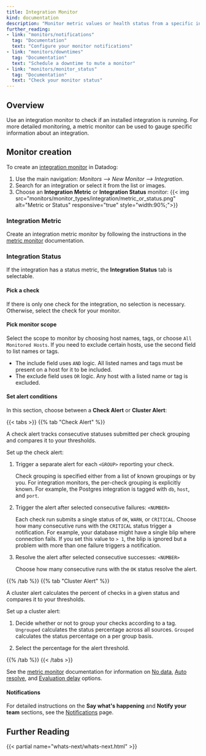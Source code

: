 ```yaml
---
title: Integration Monitor
kind: documentation
description: "Monitor metric values or health status from a specific integration"
further_reading:
- link: "monitors/notifications"
  tag: "Documentation"
  text: "Configure your monitor notifications"
- link: "monitors/downtimes"
  tag: "Documentation"
  text: "Schedule a downtime to mute a monitor"
- link: "monitors/monitor_status"
  tag: "Documentation"
  text: "Check your monitor status"
---
```


## Overview

Use an integration monitor to check if an installed integration is running. For more detailed monitoring, a metric monitor can be used to gauge specific information about an integration.

## Monitor creation

To create an [integration monitor][1] in Datadog:

1. Use the main navigation: *Monitors --> New Monitor --> Integration*.
2. Search for an integration or select it from the list or images.
3. Choose an **Integration Metric** or **Integration Status** monitor:
    {{< img src="monitors/monitor_types/integration/metric_or_status.png" alt="Metric or Status" responsive="true" style="width:90%;">}}

### Integration Metric

Create an integration metric monitor by following the instructions in the [metric monitor][2] documentation.

### Integration Status

If the integration has a status metric, the **Integration Status** tab is selectable.

#### Pick a check

If there is only one check for the integration, no selection is necessary. Otherwise, select the check for your monitor.

#### Pick monitor scope

Select the scope to monitor by choosing host names, tags, or choose `All Monitored Hosts`. If you need to exclude certain hosts, use the second field to list names or tags.

* The include field uses `AND` logic. All listed names and tags must be present on a host for it to be included.
* The exclude field uses `OR` logic. Any host with a listed name or tag is excluded.

#### Set alert conditions

In this section, choose between a **Check Alert** or **Cluster Alert**:

{{< tabs >}}
{{% tab "Check Alert" %}}

A check alert tracks consecutive statuses submitted per check grouping and compares it to your thresholds.

Set up the check alert:

1. Trigger a separate alert for each `<GROUP>` reporting your check.

    Check grouping is specified either from a list of known groupings or by you. For integration monitors, the per-check grouping is explicitly known. For example, the Postgres integration is tagged with `db`, `host`, and `port`.
    
2. Trigger the alert after selected consecutive failures: `<NUMBER>`

    Each check run submits a single status of `OK`, `WARN`, or `CRITICAL`. Choose how many consecutive runs with the `CRITICAL` status trigger a notification. For example, your database might have a single blip where connection fails. If you set this value to `> 1`, the blip is ignored but a problem with more than one failure triggers a notification.

3. Resolve the alert after selected consecutive successes: `<NUMBER>`

    Choose how many consecutive runs with the `OK` status resolve the alert.

{{% /tab %}}
{{% tab "Cluster Alert" %}}

A cluster alert calculates the percent of checks in a given status and compares it to your thresholds.

Set up a cluster alert:

1. Decide whether or not to group your checks according to a tag. `Ungrouped` calculates the status percentage across all sources. `Grouped` calculates the status percentage on a per group basis.

2. Select the percentage for the alert threshold.

{{% /tab %}}
{{< /tabs >}}

See the [metric monitor][2] documentation for information on [No data][3], [Auto resolve][4], and [Evaluation delay][5] options.

#### Notifications

For detailed instructions on the **Say what's happening** and **Notify your team** sections, see the [Notifications][6] page.

## Further Reading

{{< partial name="whats-next/whats-next.html" >}}

[1]: https://app.datadoghq.com/monitors#create/integration
[2]: /monitors/monitor_types/metric
[3]: /monitors/monitor_types/metric/#no-data
[4]: /monitors/monitor_types/metric/#auto-resolve
[5]: /monitors/monitor_types/metric/#evaluation-delay
[6]: /monitors/notifications
